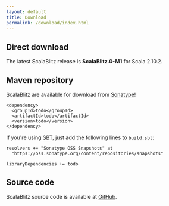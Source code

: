 ```yaml
---
layout: default
title: Download
permalink: /download/index.html
---
```




## Direct download

The latest ScalaBlitz release is **ScalaBlitz.0-M1** for Scala 2.10.2.


## Maven repository

ScalaBlitz are available for download from [Sonatype](https://oss.sonatype.org/index.html)!

    <dependency>
      <groupId>todo</groupId>
      <artifactId>todo</artifactId>
      <version>todo</version>
    </dependency>

If you're using [SBT](/home/gettingstarted/sbt/), just add the following lines to `build.sbt`:

    resolvers += "Sonatype OSS Snapshots" at
      "https://oss.sonatype.org/content/repositories/snapshots"

    libraryDependencies += todo


## Source code

ScalaBlitz source code is available at [GitHub](https://github.com/scala-blitz/scala-blitz/).



